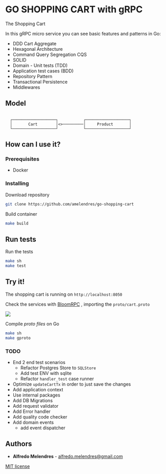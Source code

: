 # GO SHOPPING CART with gRPC 

The Shopping Cart

In this gRPC micro service you can see basic features and patterns in Go:
* DDD Cart Aggregate
* Hexagonal Architecture
* Command Query Segregation CQS  
* SOLID
* Domain - Unit tests (TDD)
* Application test cases (BDD)
* Repository Pattern
* Transactional Persistence
* Middlewares

## Model

```

  ┌───────────────────┐           ┌───────────────────┐
  │       Cart        │<>─────────│     Product       │ 
  └───────────────────┘           └───────────────────┘ 

```
## How can I use it?

### Prerequisites
- Docker

### Installing

Download repository
```sh
git clone https://github.com/amelendres/go-shopping-cart
```


Build container
```sh
make build
```

## Run tests

Run the tests
```sh
make sh
make test
```


## Try it!
The shopping cart is running on `http://localhost:8050`

Check the services with [BloomRPC](https://github.com/uw-labs/bloomrpc) ,
importing the `proto/cart.proto`

  <img src="https://github.com/uw-labs/bloomrpc/raw/master/resources/editor-preview.gif" />




Compile *proto files* on Go
```sh
make sh
make gproto
```



### TODO

* End 2 end test scenarios
  * Refactor Postgres Store to `SQLStore`
  * Add test ENV with sqlite
  * Refactor `handler_test` case runner
* Optimize `updateCartTx` in order to just save the changes
* Add application context
* Use internal packages
* Add DB Migrations
* Add request validator
* Add Error handler
* Add quality code checker
* Add domain events
  * add event dispatcher
    
    


## Authors

* **Alfredo Melendres** -  alfredo.melendres@gmail.com

[MIT license](LICENSE.md)
